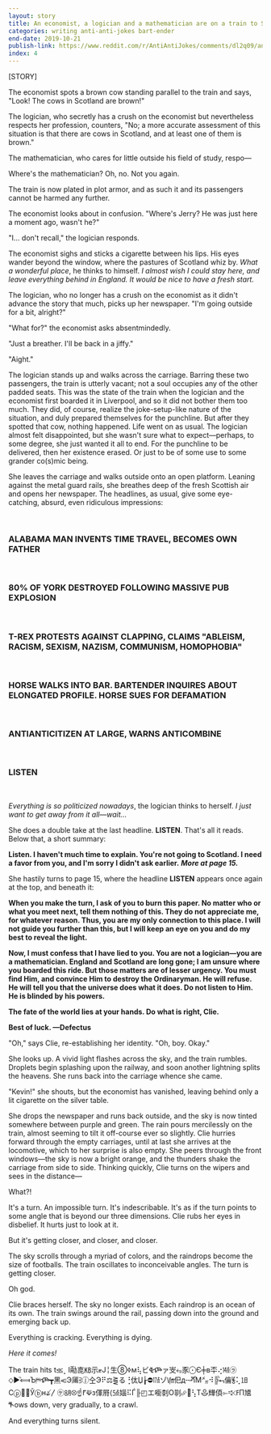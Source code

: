 ```yaml
---
layout: story
title: An economist, a logician and a mathematician are on a train to Scotland.
categories: writing anti-anti-jokes bart-ender
end-date: 2019-10-21
publish-link: https://www.reddit.com/r/AntiAntiJokes/comments/dl2q09/an_economist_a_logician_and_a_mathematician_are/
index: 4
---
```


[STORY]

The economist spots a brown cow standing parallel to the train and says, "Look! The cows in Scotland are brown!"

The logician, who secretly has a crush on the economist but nevertheless respects her profession, counters, "No; a more accurate assessment of this situation is that there are cows in Scotland, and at least one of them is brown."

The mathematician, who cares for little outside his field of study, respo—

Where's the mathematician? Oh, no. Not you again.

The train is now plated in plot armor, and as such it and its passengers cannot be harmed any further.

The economist looks about in confusion. "Where's Jerry? He was just here a moment ago, wasn't he?"

"I… don't recall," the logician responds.

The economist sighs and sticks a cigarette between his lips. His eyes wander beyond the window, where the pastures of Scotland whiz by. *What a wonderful place*, he thinks to himself. *I almost wish I could stay here, and leave everything behind in England. It would be nice to have a fresh start.*

The logician, who no longer has a crush on the economist as it didn't advance the story that much, picks up her newspaper. "I'm going outside for a bit, alright?"

"What for?" the economist asks absentmindedly.

"Just a breather. I'll be back in a jiffy."

"Aight."

The logician stands up and walks across the carriage. Barring these two passengers, the train is utterly vacant; not a soul occupies any of the other padded seats. This was the state of the train when the logician and the economist first boarded it in Liverpool, and so it did not bother them too much. They did, of course, realize the joke-setup-like nature of the situation, and duly prepared themselves for the punchline. But after they spotted that cow, nothing happened. Life went on as usual. The logician almost felt disappointed, but she wasn't sure what to expect—perhaps, to some degree, she just wanted it all to end. For the punchline to be delivered, then her existence erased. Or just to be of some use to some grander co(s)mic being.

She leaves the carriage and walks outside onto an open platform. Leaning against the metal guard rails, she breathes deep of the fresh Scottish air and opens her newspaper. The headlines, as usual, give some eye-catching, absurd, even ridiculous impressions:

&nbsp;

### ALABAMA MAN INVENTS TIME TRAVEL, BECOMES OWN FATHER

&nbsp;

### 80% OF YORK DESTROYED FOLLOWING MASSIVE PUB EXPLOSION

&nbsp;

### T-REX PROTESTS AGAINST CLAPPING, CLAIMS "ABLEISM, RACISM, SEXISM, NAZISM, COMMUNISM, HOMOPHOBIA"

&nbsp;

### HORSE WALKS INTO BAR. BARTENDER INQUIRES ABOUT ELONGATED PROFILE. HORSE SUES FOR DEFAMATION

&nbsp;

### ANTIANTICITIZEN AT LARGE, WARNS ANTICOMBINE

&nbsp;

### LISTEN

&nbsp;

*Everything is so politicized nowadays*, the logician thinks to herself. *I just want to get away from it all—wait…*

She does a double take at the last headline. **LISTEN**. That's all it reads. Below that, a short summary:

**Listen. I haven't much time to explain. You're not going to Scotland. I need a favor from you, and I'm sorry I didn't ask earlier.** ***More at page 15.***

She hastily turns to page 15, where the headline **LISTEN** appears once again at the top, and beneath it:

**When you make the turn, I ask of you to burn this paper. No matter who or what you meet next, tell them nothing of this. They do not appreciate me, for whatever reason. Thus, you are my only connection to this place. I will not guide you further than this, but I will keep an eye on you and do my best to reveal the light.**

**Now, I must confess that I have lied to you. You are not a logician—you are a mathematician. England and Scotland are long gone; I am unsure where you boarded this ride. But those matters are of lesser urgency. You must find Him, and convince Him to destroy the Ordinaryman. He will refuse. He will tell you that the universe does what it does. Do not listen to Him. He is blinded by his powers.**

**The fate of the world lies at your hands. Do what is right, Clie.**

**Best of luck. —Defectus**

"Oh," says Clie, re-establishing her identity. "Oh, boy. Okay."

She looks up. A vivid light flashes across the sky, and the train rumbles. Droplets begin splashing upon the railway, and soon another lightning splits the heavens. She runs back into the carriage whence she came.

"Kevin!" she shouts, but the economist has vanished, leaving behind only a lit cigarette on the silver table.

She drops the newspaper and runs back outside, and the sky is now tinted somewhere between purple and green. The rain pours mercilessly on the train, almost seeming to tilt it off-course ever so slightly. Clie hurries forward through the empty carriages, until at last she arrives at the locomotive, which to her surprise is also empty. She peers through the front windows—the sky is now a bright orange, and the thunders shake the carriage from side to side. Thinking quickly, Clie turns on the wipers and sees in the distance—

What?!

It's a turn. An impossible turn. It's indescribable. It's as if the turn points to some angle that is beyond our three dimensions. Clie rubs her eyes in disbelief. It hurts just to look at it.

But it's getting closer, and closer, and closer.

The sky scrolls through a myriad of colors, and the raindrops become the size of footballs. The train oscillates to inconceivable angles. The turn is getting closer.

Oh god.

Clie braces herself. The sky no longer exists. Each raindrop is an ocean of its own. The train swings around the rail, passing down into the ground and emerging back up.

Everything is cracking. Everything is dying.

*Here it comes!*

The train hits t⪣⡀І㔝㖛㎅⽰ޓЈ╎⽣➇ߦм⢧ビⷂⶾァ㞵⭂⾗⨀Є╪в㔻⢔㍦㋶⬦►ⷰ⟽Ъ⛿ⶾ┳⿊⥺Э㕊⫖ⓙ㒰Э⠟⚖⪌る⢘㑀Џ┟⛔㍩ゾ㏞㐶д╌ⶣⷫМ㍋⠺╠ⷺ⮢㒢⯉⢅㏠Сⓟ⿞❑Ўⓑн⫝̸〳㋘㋇⮾☝⹍⟱з㑮㞕⟨㍝㛴⠯Ѓ╟◰エ㘅㓼О㔈⮵⹲⢣Т⯕㒯㑯⟜⹀⤪ߓП㐡ⷖows down, very gradually, to a crawl.

And everything turns silent.